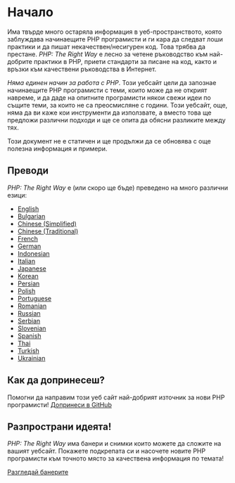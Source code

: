 # Начало

Има твърде много остаряла информация в уеб-пространството, която заблуждава начинаещите PHP програмисти и ги кара да
следват лоши практики и да пишат некачествен/несигурен код. Това трябва да престане. _PHP: The Right Way_ е лесно за четене
ръководство към най-добрите практики в PHP, приети стандарти за писане на код, както и връзки към качествени 
ръководства в Интернет.

_Няма единен начин за работа с PHP_. Този уебсайт цели да запознае начинаещите PHP програмисти с теми, които може да не открият навреме, и да даде на опитните програмисти някои свежи идеи по същите теми, за които не са преосмисляне с години. Този уебсайт, още, няма да ви каже кои инструменти да използвате, a вместо това ще предложи различни подходи и ще се опита да обясни разликите между тях.

Този документ не е статичен и ще продължи да се обновява с още полезна информация и примери.

## Преводи

_PHP: The Right Way_ е (или скоро ще бъде) преведено на много различни езици: 


* [English](http://www.phptherightway.com)
* [Bulgarian](http://bg.phptherightway.com/)
* [Chinese (Simplified)](http://laravel-china.github.io/php-the-right-way/)
* [Chinese (Traditional)](http://laravel-taiwan.github.io/php-the-right-way)
* [French](http://eilgin.github.io/php-the-right-way/)
* [German](http://rwetzlmayr.github.io/php-the-right-way/)
* [Indonesian](http://id.phptherightway.com/)
* [Italian](http://it.phptherightway.com/)
* [Japanese](http://ja.phptherightway.com)
* [Korean](http://modernpug.github.io/php-the-right-way/)
* [Persian](http://novid.github.io/php-the-right-way/)
* [Polish](http://pl.phptherightway.com/)
* [Portuguese](http://br.phptherightway.com/)
* [Romanian](https://bgui.github.io/php-the-right-way/)
* [Russian](http://getjump.github.io/ru-php-the-right-way)
* [Serbian](http://phpsrbija.github.io/php-the-right-way/)
* [Slovenian](http://sl.phptherightway.com)
* [Spanish](http://phpdevenezuela.github.io/php-the-right-way/)
* [Thai](https://apzentral.github.io/php-the-right-way/)
* [Turkish](http://hkulekci.github.io/php-the-right-way/)
* [Ukrainian](http://iflista.github.com/php-the-right-way/)

## Как да допринесеш?

Помогни да направим този уеб сайт най-добрият източник за нови PHP програмисти! [Допринеси в GitHub][1]

## Разпространи идеята!

_PHP: The Right Way_ има банери и снимки които можете да сложите на вашият уебсайт. Покажете подкрепата си и
насочете новите PHP програмисти към точното място за качествена информация по темата!

[Разгледай банерите][2]

[1]: https://github.com/metala/php-the-right-way-l10n-bg_BG/tree/gh-pages
[2]: /banners.html
